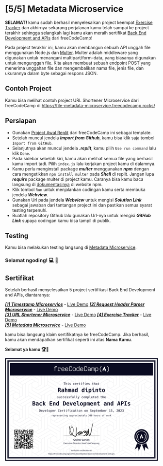# [5/5] Metadata Microservice

**SELAMAT!** kamu sudah berhasil menyelesaikan project keempat [Exercise Tracker](https://github.com/dipintoo/freeCodeCamp_Exercise-Tracker) dan akhirnya sekarang perjalanan kamu telah sampai ke project terakhir sehingga selangkah lagi kamu akan meraih sertifikat [Back End Development and APIs](https://www.freecodecamp.org/learn/back-end-development-and-apis/) dari freeCodeCamp!

Pada project terakhir ini, kamu akan membangun sebuah API unggah file menggunakan Node.js dan [Multer](https://www.npmjs.com/package/multer). Multer adalah middleware yang digunakan untuk menangani multipart/form-data, yang biasanya digunakan untuk mengunggah file. Kita akan membuat sebuah endpoint POST yang menerima unggahan file dan mengembalikan nama file, jenis file, dan ukurannya dalam byte sebagai respons JSON.

## Contoh Project

Kamu bisa melihat contoh project URL Shortener Microservice dari freeCodeCamp di https://file-metadata-microservice.freecodecamp.rocks/

## Persiapan

- Gunakan [Project Awal Replit](https://replit.com/github/freeCodeCamp/boilerplate-project-filemetadata) dari freeCodeCamp ini sebagai template.
- Setelah muncul jendela ***Import from Github***, kamu bisa klik saja tombol `Import from GitHub`.
- Selanjutnya akan muncul jendela ***.replit***, kamu pilih `Use run command` lalu klik `Done`.
- Pada sidebar sebelah kiri, kamu akan melihat semua file yang berhasil kamu import tadi. Pilih `index.js` lalu kerjakan project kamu di dalamnya.
- Kamu perlu menginstall package ***multer*** menggunakan ***npm*** dengan cara mengetikkan `npm install multer` pada ***Shell*** di replit. Jangan lupa ***require*** package multer di project kamu. Caranya bisa kamu baca langsung di [dokumentasinya](https://www.npmjs.com/package/multer) di website npm.
- Klik tombol `Run` untuk menjalankan codingan kamu serta membuka jendela ***Webview***.
- Gunakan Url pada jendela ***Webview*** untuk mengisi ***Solution Link*** sebagai jawaban dari tantangan project ini dan pastikan semua syarat testing terpenuhi.
- Buatlah repository Github lalu gunakan Url-nya untuk mengisi ***GitHub Link*** supaya codingan kamu bisa tampil di publik.

## Testing

Kamu bisa melakukan testing langsung di [Metadata Microservice](https://www.freecodecamp.org/learn/apis-and-microservices/apis-and-microservices-projects/file-metadata-microservice).  


### Selamat ngoding! 💻 🧠


## Sertifikat

Setelah berhasil menyelesaikan 5 project sertifikasi Back End Development and APIs, diantaranya:

[***[1] Timestamp Microservice***](https://github.com/dipintoo/freeCodeCamp_Timestamp) - [Live Demo](https://freecodecamptimestamp-microservice.dipintoo.repl.co/) 
[***[2] Request Header Parser Microservice***](https://github.com/dipintoo/freeCodeCamp_Headers-Parser) - [Live Demo](https://freecodecampheaders-parser-microservice.dipintoo.repl.co/)  
[***[3] URL Shortener Microservice***](https://github.com/dipintoo/freeCodeCamp_Url-Shortner) - [Live Demo](https://freecodecampurl-shortner.dipintoo.repl.co/) 
[***[4] Exercise Tracker***](https://github.com/dipintoo/freeCodeCamp_Exercise-Tracker) - [Live Demo](https://freecodecampexercise-tracker.dipintoo.repl.co/)  
[***[5] Metadata Microservice***](https://github.com/dipintoo/freeCodeCamp_Metadata) - [Live Demo](https://freecodecampmetadata-microservice.dipintoo.repl.co/)

kamu bisa langsung klaim sertifikatnya ke freeCodeCamp. Jika berhasil, kamu akan mendapatkan sertifikat seperti ini atas **Nama Kamu**.

**Selamat ya kamu 🏆🏅**

![Sertifikat kamu](https://github.com/dipintoo/freeCodeCamp_Metadata/blob/main/public/Sertifikat.png)
